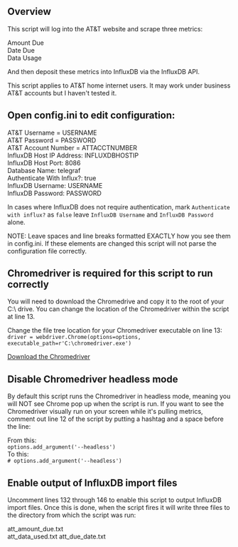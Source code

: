 ## Overview

This script will log into the AT&T website and scrape three metrics:  

Amount Due  
Date Due  
Data Usage 

And then deposit these metrics into InfluxDB via the InfluxDB API.

This script applies to AT&T home internet users. It may work under business AT&T accounts but I haven't tested it.

## Open config.ini to edit configuration:

AT&T Username = USERNAME  
AT&T Password = PASSWORD  
AT&T Account Number = ATTACCTNUMBER  
InfluxDB Host IP Address: INFLUXDBHOSTIP  
InfluxDB Host Port: 8086  
Database Name: telegraf  
Authenticate With Influx?: true  
InfluxDB Username: USERNAME  
InfluxDB Password: PASSWORD  

In cases where InfluxDB does not require authentication, mark `Authenticate with influx?` as `false` leave `InfluxDB Username` and `InfluxDB Password` alone.

NOTE: Leave spaces and line breaks formatted EXACTLY how you see them in config.ini. If these elements are changed this script will not parse the configuration file correctly.

## Chromedriver is required for this script to run correctly

You will need to download the Chromedrive and copy it to the root of your C:\ drive. You can change the location of the Chromedriver within the script at line 13.

Change the file tree location for your Chromedriver executable on line 13:  
`driver = webdriver.Chrome(options=options, executable_path=r'C:\chromedriver.exe')`

[Download the Chromedriver](https://chromedriver.chromium.org/downloads)

## Disable Chromedriver headless mode

By default this script runs the Chromedriver in headless mode, meaning you will NOT see Chrome pop up when the script is run. If you want to see the Chromedriver visually run on your screen while it's pulling metrics, comment out line 12 of the script by putting a hashtag and a space before the line:

From this:  
`options.add_argument('--headless')`  
To this:  
`# options.add_argument('--headless')`  


## Enable output of InfluxDB import files

Uncomment lines 132 through 146 to enable this script to output InfluxDB import files. Once this is done, when the script fires it will write three files to the directory from which the script was run:

att_amount_due.txt  
att_data_used.txt
att_due_date.txt


